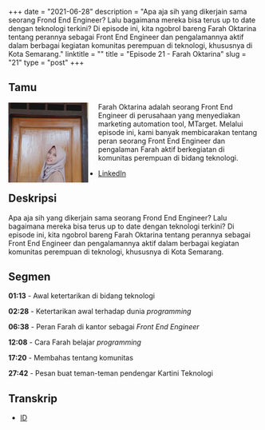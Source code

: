 +++
date = "2021-06-28"
description = "Apa aja sih yang dikerjain sama seorang Frond End Engineer? Lalu bagaimana mereka bisa terus up to date dengan teknologi terkini? Di episode ini, kita ngobrol bareng Farah Oktarina tentang perannya sebagai Front End Engineer dan pengalamannya aktif dalam berbagai kegiatan komunitas perempuan di teknologi, khususnya di Kota Semarang."
linktitle = ""
title = "Episode 21 - Farah Oktarina"
slug = "21"
type = "post"
+++

## Tamu

<img style="float: left; width: 160px; margin-right: 20px;" src="/img/ep21.jpg">

Farah Oktarina adalah seorang Front End Engineer di perusahaan yang menyediakan marketing automation tool, MTarget. Melalui episode ini, kami banyak membicarakan tentang peran seorang Front End Engineer dan pengalaman Farah aktif berkegiatan di komunitas perempuan di bidang teknologi. 

- [LinkedIn](https://www.linkedin.com/in/farah-oktarina/)

## Deskripsi

Apa aja sih yang dikerjain sama seorang Frond End Engineer? Lalu bagaimana mereka bisa terus up to date dengan teknologi terkini? Di episode ini, kita ngobrol bareng Farah Oktarina tentang perannya sebagai Front End Engineer dan pengalamannya aktif dalam berbagai kegiatan komunitas perempuan di teknologi, khususnya di Kota Semarang.

<div class="audioplayer">
    <audio>
        <source src="https://anchor.fm/s/9cae1b8/podcast/play/26738287/https%3A%2F%2Fd3ctxlq1ktw2nl.cloudfront.net%2Fstaging%2F2021-1-15%2F76b05487-d384-650b-2e21-a350c13c86f2.mp3" rel="preload" as="audio">
    </audio>
</div>

## Segmen

**01:13** - Awal ketertarikan di bidang teknologi

**02:28** - Ketertarikan awal terhadap dunia *programming*

**06:38** - Peran Farah di kantor sebagai *Front End Engineer*

**12:08** - Cara Farah belajar *programming*

**17:20** - Membahas tentang komunitas

**27:42** - Pesan buat teman-teman pendengar Kartini Teknologi

## Transkrip

- [ID](transcript)
